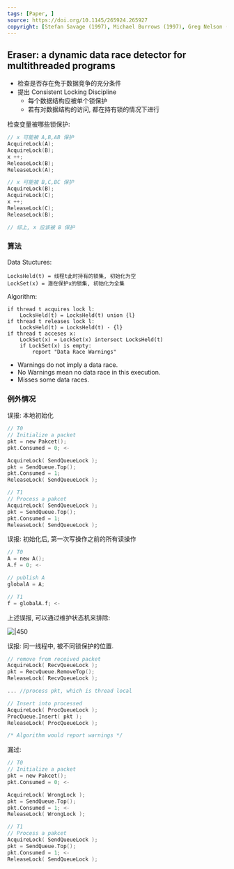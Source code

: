 ```yaml
---
tags: [Paper, ]
source: https://doi.org/10.1145/265924.265927
copyright: [Stefan Savage (1997), Michael Burrows (1997), Greg Nelson (1997), ]
---
```


## Eraser: a dynamic data race detector for multithreaded programs

- 检查是否存在免于数据竞争的充分条件
- 提出 Consistent Locking Discipline
	- 每个数据结构应被单个锁保护
	- 若有对数据结构的访问, 都在持有锁的情况下进行

检查变量被哪些锁保护:
```c
// x 可能被 A,B,AB 保护
AcquireLock(A);
AcquireLock(B);
x ++;
ReleaseLock(B);
ReleaseLock(A);

// x 可能被 B,C,BC 保护
AcquireLock(B);
AcquireLock(C);
x ++;
ReleaseLock(C);
ReleaseLock(B);

// 综上, x 应该被 B 保护
```

### 算法

Data Stuctures:
```
LocksHeld(t) = 线程t此时持有的锁集, 初始化为空
LockSet(x) = 潜在保护x的锁集, 初始化为全集
```

Algorithm:
```
if thread t acquires lock l:
	LocksHeld(t) = LocksHeld(t) union {l}
if thread t releases lock l:
	LocksHeld(t) = LocksHeld(t) - {l}
if thread t acceses x:
	LockSet(x) = LockSet(x) intersect LocksHeld(t)
	if LockSet(x) is empty:
		report "Data Race Warnings"
```

- Warnings do not imply a data race.
- No Warnings mean no data race in this execution.
- Misses some data races.

### 例外情况

误报: 本地初始化
```c
// T0
// Initialize a packet
pkt = new Pakcet();
pkt.Consumed = 0; <-

AcquireLock( SendQueueLock );
pkt = SendQueue.Top();
pkt.Consumed = 1;
ReleaseLock( SendQueueLock );
```

```c
// T1
// Process a pakcet
AcquireLock( SendQueueLock );
pkt = SendQueue.Top();
pkt.Consumed = 1;
ReleaseLock( SendQueueLock );
```

误报: 初始化后, 第一次写操作之前的所有读操作
```c
// T0
A = new A();
A.f = 0; <-

// publish A
globalA = A;
```

```c
// T1
f = globalA.f; <-
```

上述误报, 可以通过维护状态机来排除:

![|450](../../../attach/Pasted%20image%2020240407141722.avif)

误报: 同一线程中, 被不同锁保护的位置.
```c
// remove from received packet
AcquireLock( RecvQueueLock );
pkt = RecvQueue.RemoveTop();
ReleaseLock( RecvQueueLock );

... //process pkt, which is thread local

// Insert into processed
AcquireLock( ProcQueueLock );
ProcQueue.Insert( pkt );
ReleaseLock( ProcQueueLock );

/* Algorithm would report warnings */
```

漏过: 
```c
// T0
// Initialize a packet
pkt = new Pakcet();
pkt.Consumed = 0; <-

AcquireLock( WrongLock );
pkt = SendQueue.Top();
pkt.Consumed = 1; <-
ReleaseLock( WrongLock );
```

```c
// T1
// Process a pakcet
AcquireLock( SendQueueLock );
pkt = SendQueue.Top();
pkt.Consumed = 1; <-
ReleaseLock( SendQueueLock );
```


